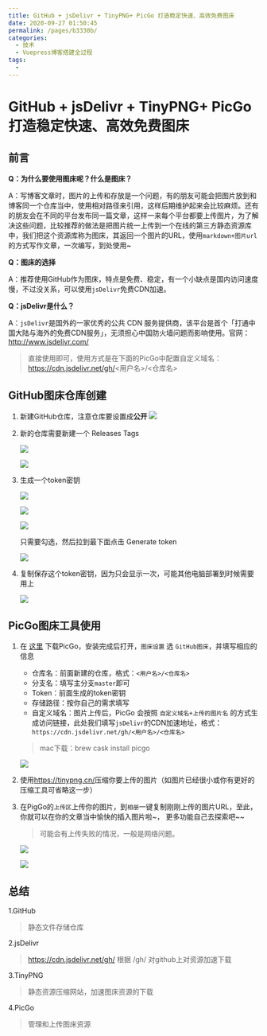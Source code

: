 ```yaml
---
title: GitHub + jsDelivr + TinyPNG+ PicGo 打造稳定快速、高效免费图床
date: 2020-09-27 01:50:45
permalink: /pages/b3330b/
categories:
  - 技术
  - Vuepress博客搭建全过程
tags:
  - 
---
```

# GitHub + jsDelivr + TinyPNG+ PicGo 打造稳定快速、高效免费图床

## 前言

**Q：为什么要使用图床呢？什么是图床？**

A：写博客文章时，图片的上传和存放是一个问题，有的朋友可能会把图片放到和博客同一个仓库当中，使用相对路径来引用，这样后期维护起来会比较麻烦。还有的朋友会在不同的平台发布同一篇文章，这样一来每个平台都要上传图片，为了解决这些问题，比较推荐的做法是把图片统一上传到一个在线的第三方静态资源库中，我们把这个资源库称为图床，其返回一个图片的URL，使用`markdown+图片url`的方式写作文章，一次编写，到处使用~


<!-- more -->


**Q：图床的选择**

A：推荐使用GitHub作为图床，特点是免费、稳定，有一个小缺点是国内访问速度慢，不过没关系，可以使用`jsDelivr`免费CDN加速。



**Q：jsDelivr是什么？**

A：`jsDelivr`是国外的一家优秀的公共 CDN 服务提供商，该平台是首个「打通中国大陆与海外的免费CDN服务」，无须担心中国防火墙问题而影响使用。官网：<http://www.jsdelivr.com/>
> 直接使用即可，使用方式是在下面的PicGo中配置自定义域名：https://cdn.jsdelivr.net/gh/<用户名>/<仓库名>


## GitHub图床仓库创建

1. 新建GitHub仓库，注意仓库要设置成**公开**
    ![](https://cdn.jsdelivr.net/gh/jamin2018/static_file/img/WX20200927-015738@2x.png)

2. 新的仓库需要新建一个 Releases Tags

    ![](https://cdn.jsdelivr.net/gh/jamin2018/static_file/img/WX20200927-015826@2x.png)

    ![](https://cdn.jsdelivr.net/gh/jamin2018/static_file/img/WX20200927-020058@2x.png)

3. 生成一个token密钥

    ![](https://cdn.jsdelivr.net/gh/jamin2018/static_file/img/WX20200927-020227@2x.png)

    ![](https://cdn.jsdelivr.net/gh/jamin2018/static_file/img/WX20200927-020252@2x.png)

    ![](https://cdn.jsdelivr.net/gh/jamin2018/static_file/img/WX20200927-020313@2x.png)

    只需要勾选，然后拉到最下面点击 Generate token

    ![](https://cdn.jsdelivr.net/gh/jamin2018/static_file/img/WX20200927-020348@2x.png)

4. 复制保存这个token密钥，因为只会显示一次，可能其他电脑部署到时候需要用上

    ![](https://cdn.jsdelivr.net/gh/jamin2018/static_file/img/WX20200927-020718@2x.png)

## PicGo图床工具使用

1. 在 [这里](https://github.com/Molunerfinn/picgo/releases) 下载PicGo，安装完成后打开，`图床设置` 选 `GitHub图床`，并填写相应的信息
   * 仓库名：前面新建的仓库，格式：`<用户名>/<仓库名>`
   * 分支名：填写主分支`master`即可
   * Token：前面生成的token密钥
   * 存储路径：按你自己的需求填写
   * 自定义域名：图片上传后，PicGo 会按照 `自定义域名+上传的图片名` 的方式生成访问链接，此处我们填写`jsDelivr`的CDN加速地址，格式：`https://cdn.jsdelivr.net/gh/<用户名>/<仓库名>`

    > mac下载：brew cask install picgo

    ![](https://cdn.jsdelivr.net/gh/jamin2018/static_file/img/WX20200927-021806@2x.png)

2. 使用<https://tinypng.cn/>压缩你要上传的图片（如图片已经很小或你有更好的压缩工具可省略这一步）

3. 在PigGo的`上传区`上传你的图片，到`相册`一键复制刚刚上传的图片URL，至此，你就可以在你的文章当中愉快的插入图片啦~， 更多功能自己去探索吧~~

    > 可能会有上传失败的情况，一般是网络问题。
    
    ![](https://cdn.jsdelivr.net/gh/jamin2018/static_file/img/20200927022044.png)
    
    ![](https://cdn.jsdelivr.net/gh/jamin2018/static_file/img/WX20200927-022307@2x.png)
    
## 总结
1.GitHub
> 静态文件存储仓库

2.jsDelivr
> https://cdn.jsdelivr.net/gh/  根据 /gh/ 对github上对资源加速下载

3.TinyPNG
> 静态资源压缩网站，加速图床资源的下载

4.PicGo

> 管理和上传图床资源